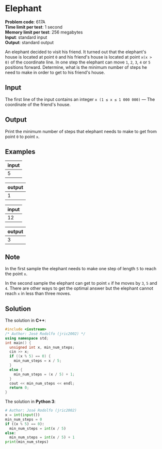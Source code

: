 # Elephant
**Problem code**: 617A  
**Time limit per test**: 1 second  
**Memory limit per test**: 256 megabytes  
**Input**: standard input  
**Output**: standard output  

An elephant decided to visit his friend. It turned out that the elephant's house is located at point `0` and his friend's house is located at point `x(x > 0)` of the coordinate line. In one step the elephant can move `1`, `2`, `3`, `4` or `5` positions forward. Determine, what is the minimum number of steps he need to make in order to get to his friend's house.

## Input
The first line of the input contains an integer `x (1 ≤ x ≤ 1 000 000)` — The coordinate of the friend's house.

## Output
Print the minimum number of steps that elephant needs to make to get from point `0` to point `x`.

## Examples
| input |
| :--- |
| 5 |

| output |
| :--- |
| 1 |

| input |
| :--- |
| 12 |

| output |
| :--- |
| 3 |

## Note
In the first sample the elephant needs to make one step of length `5` to reach the point `x`.

In the second sample the elephant can get to point `x` if he moves by `3`, `5` and `4`. There are other ways to get the optimal answer but the elephant cannot reach `x` in less than three moves.

## Solution
The solution in **C++**:
```cpp
#include <iostream>
/* Author: José Rodolfo (jric2002) */
using namespace std;
int main() {
  unsigned int x, min_num_steps;
  cin >> x;
  if ((x % 5) == 0) {
    min_num_steps = x / 5;
  }
  else {
    min_num_steps = (x / 5) + 1;
  }
  cout << min_num_steps << endl;
  return 0;
}
```

The solution in **Python 3**:
```python
# Author: José Rodolfo (jric2002)
x = int(input())
min_num_steps = 0
if ((x % 5) == 0):
  min_num_steps = int(x / 5)
else:
  min_num_steps = int(x / 5) + 1
print(min_num_steps)
```